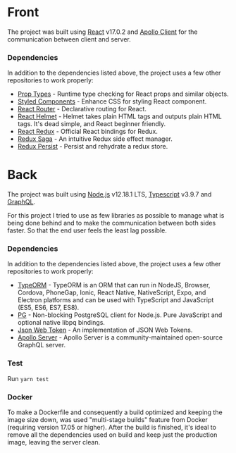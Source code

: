 # Front

The project was built using [React](https://reactjs.org) v17.0.2 and [Apollo Client](https://www.npmjs.com/package/@apollo/client) for the communication between client and server.

### Dependencies

In addition to the dependencies listed above, the project uses a few other repositories to work properly:

- [Prop Types](https://www.npmjs.com/package/prop-types) - Runtime type checking for React props and similar objects.
- [Styled Components](https://www.npmjs.com/package/styled-components) - Enhance CSS for styling React component.
- [React Router](https://www.npmjs.com/package/react-router) - Declarative routing for React.
- [React Helmet](https://www.npmjs.com/package/react-helmet) - Helmet takes plain HTML tags and outputs plain HTML tags. It's dead simple, and React beginner friendly.
- [React Redux](https://www.npmjs.com/package/react-redux) - Official React bindings for Redux.
- [Redux Saga](https://www.npmjs.com/package/redux-saga) - An intuitive Redux side effect manager.
- [Redux Persist](https://www.npmjs.com/package/redux-persist) - Persist and rehydrate a redux store.

# Back

The project was built using [Node.js](https://nodejs.org/en) v12.18.1 LTS, [Typescript](https://www.typescriptlang.org) v3.9.7 and [GraphQL](https://graphql.org/).

For this project I tried to use as few libraries as possible to manage what is being done behind and to make the communication between both sides faster. So that the end user feels the least lag possible.

### Dependencies

In addition to the dependencies listed above, the project uses a few other repositories to work properly:

- [TypeORM](https://www.npmjs.com/package/typeorm) - TypeORM is an ORM that can run in NodeJS, Browser, Cordova, PhoneGap, Ionic, React Native, NativeScript, Expo, and Electron platforms and can be used with TypeScript and JavaScript (ES5, ES6, ES7, ES8).
- [PG](https://www.npmjs.com/package/pg) - Non-blocking PostgreSQL client for Node.js. Pure JavaScript and optional native libpq bindings.
- [Json Web Token](https://www.npmjs.com/package/jsonwebtoken) - An implementation of JSON Web Tokens.
- [Apollo Server](https://www.npmjs.com/package/apollo-server) - Apollo Server is a community-maintained open-source GraphQL server.

### Test

Run `yarn test`

### Docker

To make a Dockerfile and consequently a build optimized and keeping the image size down, was used "multi-stage builds" feature from Docker (requiring version 17.05 or higher). After the build is finished, it's ideal to remove all the dependencies used on build and keep just the production image, leaving the server clean.

